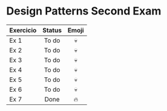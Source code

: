 # Design Patterns Second Exam

| Exercicio | Status| Emoji
| ------------- |:-------------:|:-----------:|
| Ex 1      | To do | :skull: |
| Ex 2      | To do | :skull: |
| Ex 3      | To do | :skull: |
| Ex 4      | To do | :skull: |
| Ex 5      | To do | :skull: |
| Ex 6      | To do | :skull: |
| Ex 7      | Done | :fire: |
